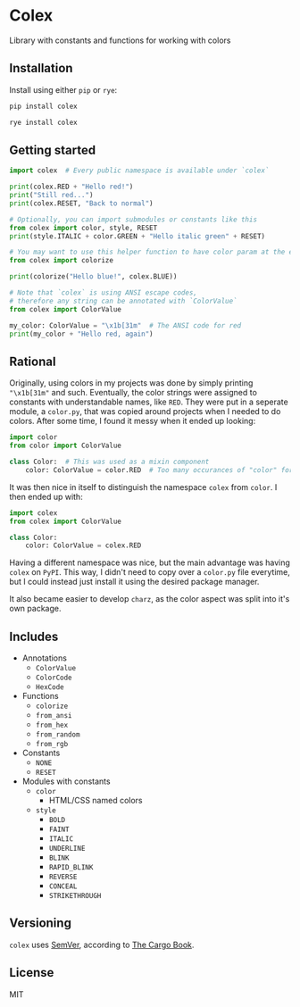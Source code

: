 # Colex

Library with constants and functions for working with colors

## Installation

Install using either `pip` or `rye`:

```bash
pip install colex
```

```bash
rye install colex
```

## Getting started

```python
import colex  # Every public namespace is available under `colex`

print(colex.RED + "Hello red!")
print("Still red...")
print(colex.RESET, "Back to normal")

# Optionally, you can import submodules or constants like this
from colex import color, style, RESET
print(style.ITALIC + color.GREEN + "Hello italic green" + RESET)

# You may want to use this helper function to have color param at the end
from colex import colorize

print(colorize("Hello blue!", colex.BLUE))

# Note that `colex` is using ANSI escape codes,
# therefore any string can be annotated with `ColorValue`
from colex import ColorValue

my_color: ColorValue = "\x1b[31m"  # The ANSI code for red
print(my_color + "Hello red, again")
```

## Rational

Originally, using colors in my projects was done by simply printing `"\x1b[31m"` and such. Eventually, the color strings were assigned to constants with understandable names, like `RED`. They were put in a seperate module, a `color.py`, that was copied around projects when I needed to do colors. After some time, I found it messy when it ended up looking:

```python
import color
from color import ColorValue

class Color:  # This was used as a mixin component
    color: ColorValue = color.RED  # Too many occurances of "color" for me to stay sane
```

It was then nice in itself to distinguish the namespace `colex` from `color`. I then ended up with:

```python
import colex
from colex import ColorValue

class Color:
    color: ColorValue = colex.RED
```

Having a different namespace was nice, but the main advantage was having `colex` on `PyPI`. This way, I didn't need to copy over a `color.py` file everytime, but I could instead just install it using the desired package manager.

It also became easier to develop `charz`, as the color aspect was split into it's own package.

## Includes

- Annotations
  - `ColorValue`
  - `ColorCode`
  - `HexCode`
- Functions
  - `colorize`
  - `from_ansi`
  - `from_hex`
  - `from_random`
  - `from_rgb`
- Constants
  - `NONE`
  - `RESET`
- Modules with constants
  - `color`
    - HTML/CSS named colors
  - `style`
    - `BOLD`
    - `FAINT`
    - `ITALIC`
    - `UNDERLINE`
    - `BLINK`
    - `RAPID_BLINK`
    - `REVERSE`
    - `CONCEAL`
    - `STRIKETHROUGH`
  
## Versioning

`colex` uses [SemVer](https://semver.org), according to [The Cargo Book](https://doc.rust-lang.org/cargo/reference/semver.html).

## License

MIT
